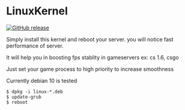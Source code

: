 # LinuxKernel

[![GitHub release](https://img.shields.io/badge/release-5.11.1-blue)](https://GitHub.com/SanjaySRocks/LinuxKernel/releases/)

Simply install this kernel and reboot your server. you will notice fast performance of server.

It will help you in boosting fps stablity in gameservers ex: cs 1.6, csgo

Just set your game process to high priority to increase smoothness

Currently debian 10 is tested

```
$ dpkg -i linux-*.deb
$ update-grub
$ reboot
```
